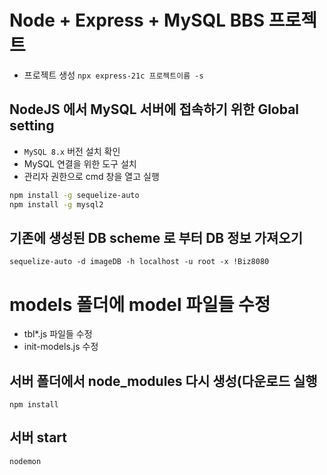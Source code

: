 # Node + Express + MySQL BBS 프로젝트

- 프로젝트 생성 `npx express-21c 프로젝트이름 -s`

## NodeJS 에서 MySQL 서버에 접속하기 위한 Global setting

- `MySQL 8.x` 버전 설치 확인
- MySQL 연결을 위한 도구 설치
- 관리자 권한으로 cmd 창을 열고 실행

```bash
npm install -g sequelize-auto
npm install -g mysql2
```

## 기존에 생성된 DB scheme 로 부터 DB 정보 가져오기

`sequelize-auto -d imageDB -h localhost -u root -x !Biz8080`

# models 폴더에 model 파일들 수정

- tbl\*.js 파일들 수정
- init-models.js 수정

## 서버 폴더에서 node_modules 다시 생성(다운로드 실행

`npm install`

## 서버 start

`nodemon`
